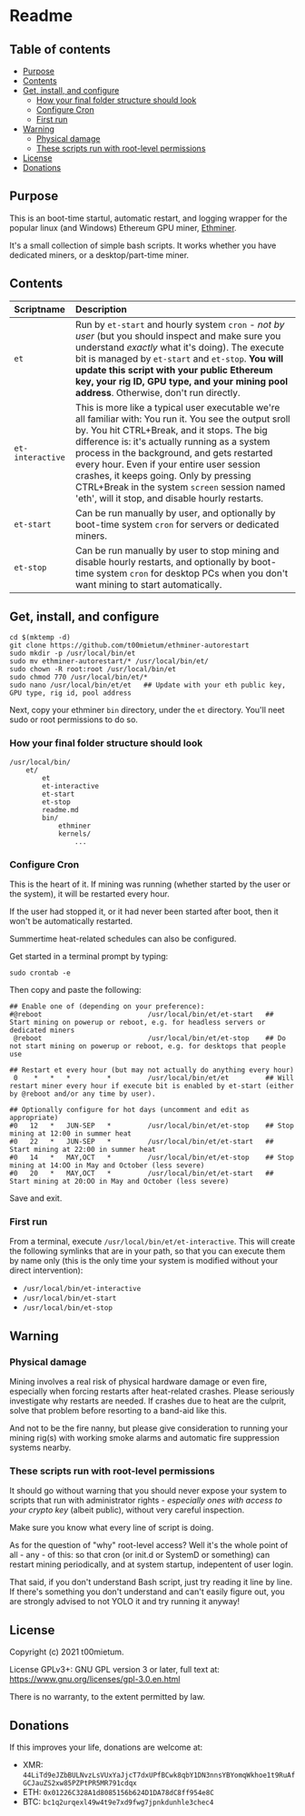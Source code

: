# Readme<!-- omit in toc -->

## Table of contents<!-- omit in toc -->
- [Purpose](#purpose)
- [Contents](#contents)
- [Get, install, and configure](#get-install-and-configure)
	- [How your final folder structure should look](#how-your-final-folder-structure-should-look)
	- [Configure Cron](#configure-cron)
	- [First run](#first-run)
- [Warning](#warning)
	- [Physical damage](#physical-damage)
	- [These scripts run with root-level permissions](#these-scripts-run-with-root-level-permissions)
- [License](#license)
- [Donations](#donations)

## Purpose

This is an boot-time startul, automatic restart, and logging wrapper for the popular linux (and Windows) Ethereum GPU miner, [Ethminer](https://github.com/ethereum-mining/ethminer).

It's a small collection of simple bash scripts. It works whether you have dedicated miners, or a desktop/part-time miner.

## Contents

| Scriptname       | Description |
| :---             | :---        |
| `et`             | Run by `et-start` and hourly system `cron` - *not by user* (but you should inspect and make sure you understand *exactly* what it's doing). The execute bit is managed by `et-start` and `et-stop`. **You will update this script with your public Ethereum key, your rig ID, GPU type, and your mining pool address**. Otherwise, don't run directly.
| `et-interactive` | This is more like a typical user executable we're all familiar with: You run it. You see the output sroll by. You hit CTRL+Break, and it stops. The big difference is: it's actually running as a system process in the background, and gets restarted every hour. Even if your entire user session crashes, it keeps going. Only by pressing CTRL+Break in the system `screen` session named 'eth', will it stop, and disable hourly restarts.
| `et-start`       | Can be run manually by user, and optionally by boot-time system `cron` for servers or dedicated miners.
| `et-stop`        | Can be run manually by user to stop mining and disable hourly restarts, and optionally by boot-time system `cron` for desktop PCs when you don't want mining to start automatically.

## Get, install, and configure

```
cd $(mktemp -d)
git clone https://github.com/t00mietum/ethminer-autorestart
sudo mkdir -p /usr/local/bin/et
sudo mv ethminer-autorestart/* /usr/local/bin/et/
sudo chown -R root:root /usr/local/bin/et
sudo chmod 770 /usr/local/bin/et/*
sudo nano /usr/local/bin/et/et   ## Update with your eth public key, GPU type, rig id, pool address
```

Next, copy your ethminer `bin` directory, under the `et` directory. You'll neet sudo or root permissions to do so.

### How your final folder structure should look

```
/usr/local/bin/
	et/
		et
		et-interactive
		et-start
		et-stop
		readme.md
		bin/
			ethminer
			kernels/
				...
```

### Configure Cron

This is the heart of it. If mining was running (whether started by the user or the system), it will be restarted every hour.

If the user had stopped it, or it had never been started after boot, then it won't be automatically restarted.

Summertime heat-related schedules can also be configured.

Get started in a terminal prompt by typing:

`sudo crontab -e`

Then copy and paste the following:

```
## Enable one of (depending on your preference):
#@reboot                          /usr/local/bin/et/et-start   ## Start mining on powerup or reboot, e.g. for headless servers or dedicated miners
 @reboot                          /usr/local/bin/et/et-stop    ## Do not start mining on powerup or reboot, e.g. for desktops that people use

## Restart et every hour (but may not actually do anything every hour)
 0    *   *   *         *         /usr/local/bin/et/et         ## Will restart miner every hour if execute bit is enabled by et-start (either by @reboot and/or any time by user).

## Optionally configure for hot days (uncomment and edit as appropriate)
#0   12   *   JUN-SEP   *         /usr/local/bin/et/et-stop    ## Stop  mining at 12:00 in summer heat
#0   22   *   JUN-SEP   *         /usr/local/bin/et/et-start   ## Start mining at 22:00 in summer heat
#0   14   *   MAY,OCT   *         /usr/local/bin/et/et-stop    ## Stop  mining at 14:OO in May and October (less severe)
#0   20   *   MAY,OCT   *         /usr/local/bin/et/et-start   ## Start mining at 20:OO in May and October (less severe)
```

Save and exit.

### First run

From a terminal, execute `/usr/local/bin/et/et-interactive`. This will create the following symlinks that are in your path, so that you can execute them by name only (this is the only time your system is modified without your direct intervention):

* `/usr/local/bin/et-interactive`
* `/usr/local/bin/et-start`
* `/usr/local/bin/et-stop`

## Warning

### Physical damage

Mining involves a real risk of physical hardware damage or even fire, especially when forcing restarts after heat-related crashes. Please seriously investigate why restarts are needed. If crashes due to heat are the culprit, solve that problem before resorting to a band-aid like this.

And not to be the fire nanny, but please give consideration to running your mining rig(s) with working smoke alarms and automatic fire suppression systems nearby.

### These scripts run with root-level permissions

It should go without warning that you should never expose your system to scripts that run with administrator rights - *especially ones with access to your crypto key* (albeit public), without very careful inspection.

Make sure you know what every line of script is doing.

As for the question of "why" root-level access? Well it's the whole point of all - any - of this: so that cron (or init.d or SystemD or something) can restart mining periodically, and at system startup, indepentent of user login.

That said, if you don't understand Bash script, just try reading it line by line. If there's something you don't understand and can't easily figure out, you are strongly advised to not YOLO it and try running it anyway!

## License

Copyright (c) 2021 t00mietum.

License GPLv3+: GNU GPL version 3 or later, full text at:
    https://www.gnu.org/licenses/gpl-3.0.en.html

There is no warranty, to the extent permitted by law.

## Donations

If this improves your life, donations are welcome at:

* XMR: `44LiTd9eJZbBULNvzLsVUxYaJjcT7dxUPfBCwk8qbY1DN3nnsYBYomqWkhoe1t9RuAfGCJauZS2xw85PZPtPR5MR791cdqx`
* ETH: `0x01226C328A1d8085156b624D1DA78dC8ff954e8C`
* BTC: `bc1q2urqexl49w4t9e7xd9fwg7jpnkdunhle3chec4`
